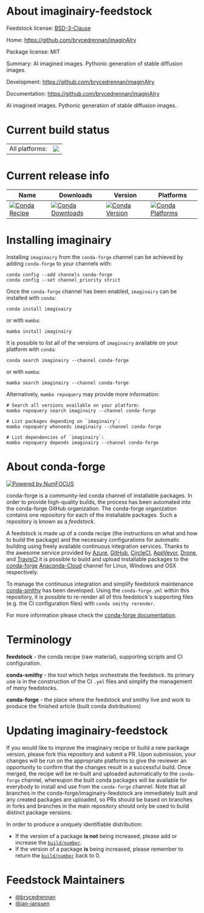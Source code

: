 About imaginairy-feedstock
==========================

Feedstock license: [BSD-3-Clause](https://github.com/conda-forge/imaginairy-feedstock/blob/main/LICENSE.txt)

Home: https://github.com/brycedrennan/imaginAIry

Package license: MIT

Summary: AI imagined images. Pythonic generation of stable diffusion images.

Development: https://github.com/brycedrennan/imaginAIry

Documentation: https://github.com/brycedrennan/imaginAIry

AI imagined images. Pythonic generation of stable diffusion images.


Current build status
====================


<table><tr><td>All platforms:</td>
    <td>
      <a href="https://dev.azure.com/conda-forge/feedstock-builds/_build/latest?definitionId=18550&branchName=main">
        <img src="https://dev.azure.com/conda-forge/feedstock-builds/_apis/build/status/imaginairy-feedstock?branchName=main">
      </a>
    </td>
  </tr>
</table>

Current release info
====================

| Name | Downloads | Version | Platforms |
| --- | --- | --- | --- |
| [![Conda Recipe](https://img.shields.io/badge/recipe-imaginairy-green.svg)](https://anaconda.org/conda-forge/imaginairy) | [![Conda Downloads](https://img.shields.io/conda/dn/conda-forge/imaginairy.svg)](https://anaconda.org/conda-forge/imaginairy) | [![Conda Version](https://img.shields.io/conda/vn/conda-forge/imaginairy.svg)](https://anaconda.org/conda-forge/imaginairy) | [![Conda Platforms](https://img.shields.io/conda/pn/conda-forge/imaginairy.svg)](https://anaconda.org/conda-forge/imaginairy) |

Installing imaginairy
=====================

Installing `imaginairy` from the `conda-forge` channel can be achieved by adding `conda-forge` to your channels with:

```
conda config --add channels conda-forge
conda config --set channel_priority strict
```

Once the `conda-forge` channel has been enabled, `imaginairy` can be installed with `conda`:

```
conda install imaginairy
```

or with `mamba`:

```
mamba install imaginairy
```

It is possible to list all of the versions of `imaginairy` available on your platform with `conda`:

```
conda search imaginairy --channel conda-forge
```

or with `mamba`:

```
mamba search imaginairy --channel conda-forge
```

Alternatively, `mamba repoquery` may provide more information:

```
# Search all versions available on your platform:
mamba repoquery search imaginairy --channel conda-forge

# List packages depending on `imaginairy`:
mamba repoquery whoneeds imaginairy --channel conda-forge

# List dependencies of `imaginairy`:
mamba repoquery depends imaginairy --channel conda-forge
```


About conda-forge
=================

[![Powered by
NumFOCUS](https://img.shields.io/badge/powered%20by-NumFOCUS-orange.svg?style=flat&colorA=E1523D&colorB=007D8A)](https://numfocus.org)

conda-forge is a community-led conda channel of installable packages.
In order to provide high-quality builds, the process has been automated into the
conda-forge GitHub organization. The conda-forge organization contains one repository
for each of the installable packages. Such a repository is known as a *feedstock*.

A feedstock is made up of a conda recipe (the instructions on what and how to build
the package) and the necessary configurations for automatic building using freely
available continuous integration services. Thanks to the awesome service provided by
[Azure](https://azure.microsoft.com/en-us/services/devops/), [GitHub](https://github.com/),
[CircleCI](https://circleci.com/), [AppVeyor](https://www.appveyor.com/),
[Drone](https://cloud.drone.io/welcome), and [TravisCI](https://travis-ci.com/)
it is possible to build and upload installable packages to the
[conda-forge](https://anaconda.org/conda-forge) [Anaconda-Cloud](https://anaconda.org/)
channel for Linux, Windows and OSX respectively.

To manage the continuous integration and simplify feedstock maintenance
[conda-smithy](https://github.com/conda-forge/conda-smithy) has been developed.
Using the ``conda-forge.yml`` within this repository, it is possible to re-render all of
this feedstock's supporting files (e.g. the CI configuration files) with ``conda smithy rerender``.

For more information please check the [conda-forge documentation](https://conda-forge.org/docs/).

Terminology
===========

**feedstock** - the conda recipe (raw material), supporting scripts and CI configuration.

**conda-smithy** - the tool which helps orchestrate the feedstock.
                   Its primary use is in the construction of the CI ``.yml`` files
                   and simplify the management of *many* feedstocks.

**conda-forge** - the place where the feedstock and smithy live and work to
                  produce the finished article (built conda distributions)


Updating imaginairy-feedstock
=============================

If you would like to improve the imaginairy recipe or build a new
package version, please fork this repository and submit a PR. Upon submission,
your changes will be run on the appropriate platforms to give the reviewer an
opportunity to confirm that the changes result in a successful build. Once
merged, the recipe will be re-built and uploaded automatically to the
`conda-forge` channel, whereupon the built conda packages will be available for
everybody to install and use from the `conda-forge` channel.
Note that all branches in the conda-forge/imaginairy-feedstock are
immediately built and any created packages are uploaded, so PRs should be based
on branches in forks and branches in the main repository should only be used to
build distinct package versions.

In order to produce a uniquely identifiable distribution:
 * If the version of a package **is not** being increased, please add or increase
   the [``build/number``](https://docs.conda.io/projects/conda-build/en/latest/resources/define-metadata.html#build-number-and-string).
 * If the version of a package **is** being increased, please remember to return
   the [``build/number``](https://docs.conda.io/projects/conda-build/en/latest/resources/define-metadata.html#build-number-and-string)
   back to 0.

Feedstock Maintainers
=====================

* [@brycedrennan](https://github.com/brycedrennan/)
* [@jan-janssen](https://github.com/jan-janssen/)

